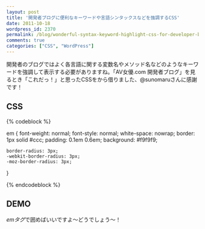 ```yaml
---
layout: post
title: '開発者ブログに便利なキーワードや言語シンタックスなどを強調するCSS'
date: 2011-10-18
wordpress_id: 2370
permalink: /blog/wonderful-syntax-keyword-highlight-css-for-developer-blo
comments: true
categories: ["CSS", "WordPress"]
---
```

開発者のブログではよく各言語に関する変数名やメソッド名などのようなキーワードを強調して表示する必要がありますね。「AV女優.com 開発者ブログ」を見るとき「これだっ！」と思ったCSSをから借りました、@sunomaruさんに感謝です！

## CSS
{% codeblock %}

em {
    font-weight: normal;
    font-style: normal;
    white-space: nowrap;
    border: 1px solid #ccc;
    padding: 0.1em 0.6em;
    background: #f9f9f9;

    border-radius: 3px;
    -webkit-border-radius: 3px;
    -moz-border-radius: 3px;
}

{% endcodeblock %}

## DEMO
*emタグ*で囲めばいいですよ〜どうでしょう〜！

